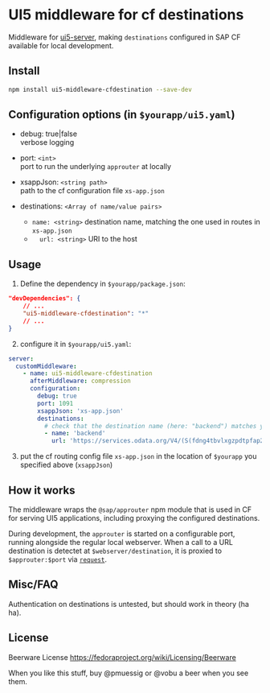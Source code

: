 # UI5 middleware for cf destinations

Middleware for [ui5-server](https://github.com/SAP/ui5-server), making `destinations` configured in SAP CF available for local development.

## Install

```bash
npm install ui5-middleware-cfdestination --save-dev
```

## Configuration options (in `$yourapp/ui5.yaml`)

- debug: true|false  
verbose logging

- port: `<int>`  
port to run the underlying `approuter` at locally

- xsappJson: `<string path>`  
path to the cf configuration file `xs-app.json`

- destinations: `<Array of name/value pairs>`  
    - `name: <string>` destination name, matching the one used in routes in `xs-app.json`  
    - `  url: <string>` URI to the host

## Usage

1. Define the dependency in `$yourapp/package.json`:

```json
"devDependencies": {
    // ...
    "ui5-middleware-cfdestination": "*"
    // ...
}
```

2. configure it in `$yourapp/ui5.yaml`:

```yaml
server:
  customMiddleware:
    - name: ui5-middleware-cfdestination
      afterMiddleware: compression
      configuration:
        debug: true
        port: 1091
        xsappJson: 'xs-app.json'
        destinations:
          # check that the destination name (here: "backend") matches your router in xssppJson
          - name: 'backend'
            url: 'https://services.odata.org/V4/(S(fdng4tbvlxgzpdtpfap2rqss))/TripPinServiceRW/'
```

3. put the cf routing config file `xs-app.json` in the location of `$yourapp` you specified above (`xsappJson`)

## How it works

The middleware wraps the `@sap/approuter` npm module that is used in CF for serving UI5 applications, including proxying the configured destinations.

During development, the `approuter` is started on a configurable port, running alongside the regular local webserver. When a call to a URL destination is detectet at `$webserver/destination`, it is proxied to `$approuter:$port` via [`request`](https://www.npmjs.com/package/request).

## Misc/FAQ

Authentication on destinations is untested, but should work in theory (ha ha).

## License
Beerware License <https://fedoraproject.org/wiki/Licensing/Beerware>

When you like this stuff, buy @pmuessig or @vobu a beer when you see them.
